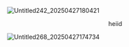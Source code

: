 ![Untitled242_20250427180421](https://github.com/user-attachments/assets/b9040d52-ee31-4668-84c2-38461da8c91f)

<p align="center"> heiid
  
![Untitled268_20250427174734](https://github.com/user-attachments/assets/583b94a3-00ce-4877-9b6a-49524732baf8)

